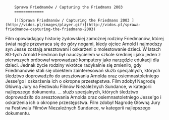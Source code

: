 
        Sprawa Friedmanów / Capturing the Friedmans 2003 
        =============
        
        [![Sprawa Friedmanów / Capturing the Friedmans 2003 ](http://vidos.pl/images/player.gif)](http://vidos.pl/sprawa-friedmanow-capturing-the-friedmans-2003)
        
        
 Film opowiadający historię żydowskiej zamożnej rodziny Friedmanów, której świat nagle przewraca się do góry nogami, kiedy ojciec Arnold i najmodszy syn Jesse zostają aresztowani i oskarżeni o molestowanie dzieci. W latach 80-tych Arnold Friedman był nauczycielem w szkole średniej i jako jeden z pierwszych próbował wprowadzać komputery jako narzędzie edukacji dla dzieci. Jednak życie rodziny wkrótce radykalnie się zmieniło, gdy Friedmanowie stali się obiektem zainteresowań służb specjalnych, których śledztwo doprowadziło do aresztowania Arnolda oraz osiemnastoletniego Jesse'go i oskarżenia ich o okropne przestępstwa. Film zdobył Nagrodę Główną Jury na Festiwalu Filmów Niezależnych Sundance, w kategorii najlepszego dokumentu.  ... służb specjalnych, których śledztwo doprowadziło do aresztowania Arnolda oraz osiemnastoletniego Jesse'go i oskarżenia ich o okropne przestępstwa. Film zdobył Nagrodę Główną Jury na Festiwalu Filmów Niezależnych Sundance, w kategorii najlepszego dokumentu.
    